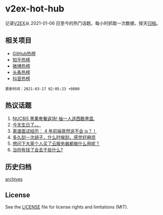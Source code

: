 # v2ex-hot-hub

 记录[V2EX](https://www.v2ex.com/)从 2021-01-06 日至今的热门话题。每小时抓取一次数据，按天[归档](archives)。
 
 ## 相关项目

- [GitHub热榜](https://github.com/snaildev/github-hot-hub)
- [知乎热榜](https://github.com/snaildev/zhihu-hot-hub)
- [微博热榜](https://github.com/snaildev/weibo-hot-hub)
- [头条热榜](https://github.com/snaildev/toutiao-hot-hub)
- [抖音热榜](https://github.com/snaildev/douyin-hot-hub)


 `更新时间：2021-03-17 02:05:23 +0800`

## 热议话题

1. [NUC8i5 黑果套餐返场! 抽一人送西数黑盘.](https://www.v2ex.com/t/762040)
1. [今天生日了。。](https://www.v2ex.com/t/761927)
1. [离谱面试经历： 4 年前端竟然说不会 js？！](https://www.v2ex.com/t/761963)
1. [多久刮一次胡子，什么时候刮，感觉好麻烦](https://www.v2ex.com/t/762079)
1. [想问下大家个人买了云服务器都做什么用呢？](https://www.v2ex.com/t/762023)
1. [当你有钱了会去干些什么?](https://www.v2ex.com/t/762037)

## 历史归档

[archives](archives)

## License

See the [LICENSE](LICENSE) file for license rights and limitations (MIT).
